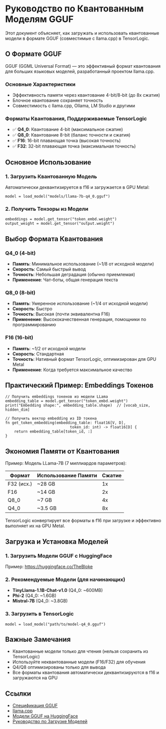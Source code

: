 # Руководство по Квантованным Моделям GGUF

Этот документ объясняет, как загружать и использовать квантованные модели в формате GGUF (совместимые с llama.cpp) в TensorLogic.

## О Формате GGUF

GGUF (GGML Universal Format) — это эффективный формат квантования для больших языковых моделей, разработанный проектом llama.cpp.

### Основные Характеристики

- Эффективность памяти через квантование 4-bit/8-bit (до 8x сжатия)
- Блочное квантование сохраняет точность
- Совместимость с llama.cpp, Ollama, LM Studio и другими

### Форматы Квантования, Поддерживаемые TensorLogic

- ✅ **Q4_0**: Квантование 4-bit (максимальное сжатие)
- ✅ **Q8_0**: Квантование 8-bit (баланс точности и сжатия)
- ✅ **F16**: 16-bit плавающая точка (высокая точность)
- ✅ **F32**: 32-bit плавающая точка (максимальная точность)

## Основное Использование

### 1. Загрузить Квантованную Модель

Автоматически деквантизируется в f16 и загружается в GPU Metal:

```tensorlogic
model = load_model("models/llama-7b-q4_0.gguf")
```

### 2. Получить Тензоры из Модели

```tensorlogic
embeddings = model.get_tensor("token_embd.weight")
output_weight = model.get_tensor("output.weight")
```

## Выбор Формата Квантования

### Q4_0 (4-bit)

- **Память**: Минимальное использование (~1/8 от исходной модели)
- **Скорость**: Самый быстрый вывод
- **Точность**: Небольшая деградация (обычно приемлемая)
- **Применение**: Чат-боты, общая генерация текста

### Q8_0 (8-bit)

- **Память**: Умеренное использование (~1/4 от исходной модели)
- **Скорость**: Быстро
- **Точность**: Высокая (почти эквивалентна F16)
- **Применение**: Высококачественная генерация, помощники по программированию

### F16 (16-bit)

- **Память**: ~1/2 от исходной модели
- **Скорость**: Стандартная
- **Точность**: Нативный формат TensorLogic, оптимизирован для GPU Metal
- **Применение**: Когда требуется максимальное качество

## Практический Пример: Embeddings Токенов

```tensorlogic
// Получить embeddings токенов из модели LLama
embedding_table = model.get_tensor("token_embd.weight")
print("Embedding shape:", embedding_table.shape)  // [vocab_size, hidden_dim]

// Получить вектор embedding из ID токена
fn get_token_embedding(embedding_table: float16[V, D],
                             token_id: int) -> float16[D] {
    return embedding_table[token_id, :]
}
```

## Экономия Памяти от Квантования

Пример: Модель LLama-7B (7 миллиардов параметров):

| Формат     | Использование Памяти | Сжатие |
|------------|---------------------|--------|
| F32 (исх.) | ~28 GB              | 1x     |
| F16        | ~14 GB              | 2x     |
| Q8_0       | ~7 GB               | 4x     |
| Q4_0       | ~3.5 GB             | 8x     |

TensorLogic конвертирует все форматы в f16 при загрузке и эффективно выполняет их на GPU Metal.

## Загрузка и Установка Моделей

### 1. Загрузить Модели GGUF с HuggingFace

Пример: https://huggingface.co/TheBloke

### 2. Рекомендуемые Модели (для начинающих)

- **TinyLlama-1.1B-Chat-v1.0** (Q4_0: ~600MB)
- **Phi-2** (Q4_0: ~1.6GB)
- **Mistral-7B** (Q4_0: ~3.8GB)

### 3. Загрузить в TensorLogic

```tensorlogic
model = load_model("path/to/model-q4_0.gguf")
```

## Важные Замечания

- Квантованные модели только для чтения (нельзя сохранить из TensorLogic)
- Используйте неквантованные модели (F16/F32) для обучения
- Q4/Q8 оптимизированы только для вывода
- Все форматы квантования автоматически деквантизируются в f16 и загружаются на GPU

## Ссылки

- [Спецификация GGUF](https://github.com/ggerganov/ggml/blob/master/docs/gguf.md)
- [llama.cpp](https://github.com/ggerganov/llama.cpp)
- [Модели GGUF на HuggingFace](https://huggingface.co/TheBloke)
- [Руководство по Загрузке Моделей](model_loading.md)
